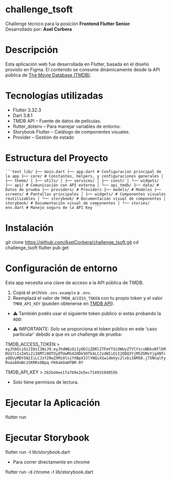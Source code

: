 # challenge_tsoft

Challenge técnico para la posición **Frontend Flutter Senior**.  
Desarrollado por: **Axel Corbera**


# Descripción

Esta aplicación web fue desarrollada en Flutter, basada en el diseño provisto en Figma. El contenido se consume dinámicamente desde la API pública de [The Movie Database (TMDB)](https://www.themoviedb.org/documentation/api).

# Tecnologías utilizadas

- Flutter 3.32.3
- Dart 3.8.1
- TMDB API – Fuente de datos de películas.
- flutter_dotenv – Para manejar variables de entorno.
- Storybook Flutter – Catálogo de componentes visuales.
- Provider – Gestión de estado

# Estructura del Proyecto

<pre lang="text"><code>```text lib/ ├── main.dart ├── app.dart # Configuración principal de la app ├── core/ # Constantes, helpers, y configuraciones generales │ ├── theme/ │ ├── utils/ │ ├── services/ │ ├── const/ │ └── widgets/ ├── api/ # Comunicación con API externa │ └── api_tmdb/ ├── data/ # Datos de prueba ├── providers/ # Providers ├── models/ # Modelos ├── screens/ # Pantallas principales │ ├── widgets/ # Componentes visuales reutilizables │ └── storybook/ # Documentación visual de componentes │ storybook/ # Documentación visual de componentes │ └── stories/ env.dart # Manejo seguro de la API Key ```</code></pre>


# Instalación

git clone https://github.com/AxelCorbera/challenge_tsoft.git
cd challenge_tsoft
flutter pub get

# Configuración de entorno

Esta app necesita una clave de acceso a la API pública de TMDB.

1. Copiá el archivo `.env.example` a `.env`.
2. Reemplazá el valor de `TMDB_ACCESS_TOKEN` con tu propio token y el valor `TMDB_API_KEY` (pueden obtenerse en [TMDB API](https://developer.themoviedb.org/docs/authentication)).

- ⚠️ También podés usar el siguiente token público si estás probando la app:

- ⚠️ IMPORTANTE: Solo se proporciona el token público en este 'caso particular' debido a que es un challenge de prueba:

TMDB_ACCESS_TOKEN > `eyJhbGciOiJIUzI1NiJ9.eyJhdWQiOiIyODJiZDRlZTFmYTdiOWUyZTVlYzcxNDkxNTlkMDU1YiIsIm5iZiI6MTc0OTUyOTUwMS42ODk5OTk4LCJzdWIiOiI2ODQ3YjM5ZGMxYjg4NTcyODUyMDY5N2IiLCJzY29wZXMiOlsiYXBpX3JlYWQiXSwidmVyc2lvbiI6MX0.j75NnqlFyRoaoA9uWcz5KRRx8Bpq-FK6akOaHTBR-8Y`

TMDB_API_KEY > `282bd4ee1fa7b9e2e5ec7149159d055b`

- Solo tiene permisos de lectura.

# Ejecutar la Aplicación

flutter run

# Ejecutar Storybook

flutter run -t lib/storybook.dart

- Para correr directamente en chrome

flutter run -d chrome -t lib/storybook.dart